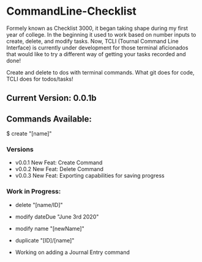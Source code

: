 # CommandLine-Checklist

Formely known as Checklist 3000, it began taking shape during my first year of college. In the beginning it used to work based on number inputs to create, delete, and modify tasks. Now, TCLI (Tournal Command Line Interface) is currently under development for those terminal aficionados that would like to try a different way of getting your tasks recorded and done!

Create and delete to dos with terminal commands. What git does for code, TCLI does for todos/tasks!

## Current Version: 0.0.1b
## Commands Available:

 $ create "[name]" 

### Versions
- v0.0.1 New Feat: Create Command
- v0.0.2 New Feat: Delete Command
- v0.0.3 New Feat: Exporting capabilities for saving progress

### Work in Progress:

 - delete "[name/ID]"
 
 - modify dateDue "June 3rd 2020"
 
 - modify name "[newName]"
 
 - duplicate "[ID]/[name]"

 - Working on adding a Journal Entry command

